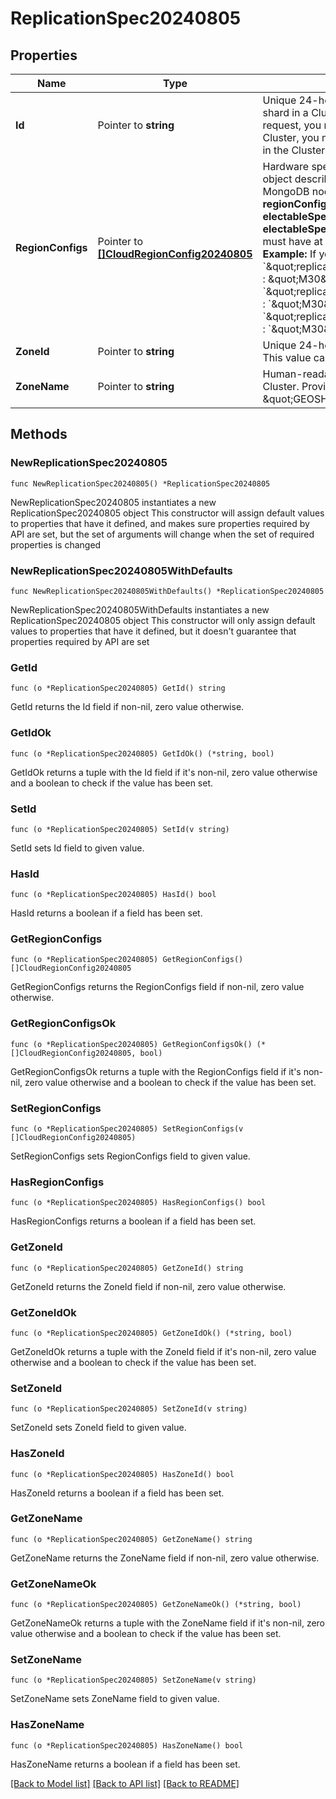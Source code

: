 # ReplicationSpec20240805

## Properties

Name | Type | Description | Notes
------------ | ------------- | ------------- | -------------
**Id** | Pointer to **string** | Unique 24-hexadecimal digit string that identifies the replication object for a shard in a Cluster. If you include existing shard replication configurations in the request, you must specify this parameter. If you add a new shard to an existing Cluster, you may specify this parameter. The request deletes any existing shards  in the Cluster that you exclude from the request. | [optional] [readonly] 
**RegionConfigs** | Pointer to [**[]CloudRegionConfig20240805**](CloudRegionConfig20240805.md) | Hardware specifications for nodes set for a given region. Each **regionConfigs** object describes the region&#39;s priority in elections and the number and type of MongoDB nodes that MongoDB Cloud deploys to the region. Each **regionConfigs** object must have either an **analyticsSpecs** object, **electableSpecs** object, or **readOnlySpecs** object. Tenant clusters only require **electableSpecs. Dedicated** clusters can specify any of these specifications, but must have at least one **electableSpecs** object within a **replicationSpec**.  **Example:**  If you set &#x60;\&quot;replicationSpecs[n].regionConfigs[m].analyticsSpecs.instanceSize\&quot; : \&quot;M30\&quot;&#x60;, set &#x60;\&quot;replicationSpecs[n].regionConfigs[m].electableSpecs.instanceSize\&quot; : &#x60;\&quot;M30\&quot;&#x60; if you have electable nodes and &#x60;\&quot;replicationSpecs[n].regionConfigs[m].readOnlySpecs.instanceSize\&quot; : &#x60;\&quot;M30\&quot;&#x60; if you have read-only nodes. | [optional] 
**ZoneId** | Pointer to **string** | Unique 24-hexadecimal digit string that identifies the zone in a Global Cluster. This value can be used to configure Global Cluster backup policies. | [optional] [readonly] 
**ZoneName** | Pointer to **string** | Human-readable label that describes the zone this shard belongs to in a Global Cluster. Provide this value only if \&quot;clusterType\&quot; : \&quot;GEOSHARDED\&quot; but not \&quot;selfManagedSharding\&quot; : true. | [optional] 

## Methods

### NewReplicationSpec20240805

`func NewReplicationSpec20240805() *ReplicationSpec20240805`

NewReplicationSpec20240805 instantiates a new ReplicationSpec20240805 object
This constructor will assign default values to properties that have it defined,
and makes sure properties required by API are set, but the set of arguments
will change when the set of required properties is changed

### NewReplicationSpec20240805WithDefaults

`func NewReplicationSpec20240805WithDefaults() *ReplicationSpec20240805`

NewReplicationSpec20240805WithDefaults instantiates a new ReplicationSpec20240805 object
This constructor will only assign default values to properties that have it defined,
but it doesn't guarantee that properties required by API are set

### GetId

`func (o *ReplicationSpec20240805) GetId() string`

GetId returns the Id field if non-nil, zero value otherwise.

### GetIdOk

`func (o *ReplicationSpec20240805) GetIdOk() (*string, bool)`

GetIdOk returns a tuple with the Id field if it's non-nil, zero value otherwise
and a boolean to check if the value has been set.

### SetId

`func (o *ReplicationSpec20240805) SetId(v string)`

SetId sets Id field to given value.

### HasId

`func (o *ReplicationSpec20240805) HasId() bool`

HasId returns a boolean if a field has been set.
### GetRegionConfigs

`func (o *ReplicationSpec20240805) GetRegionConfigs() []CloudRegionConfig20240805`

GetRegionConfigs returns the RegionConfigs field if non-nil, zero value otherwise.

### GetRegionConfigsOk

`func (o *ReplicationSpec20240805) GetRegionConfigsOk() (*[]CloudRegionConfig20240805, bool)`

GetRegionConfigsOk returns a tuple with the RegionConfigs field if it's non-nil, zero value otherwise
and a boolean to check if the value has been set.

### SetRegionConfigs

`func (o *ReplicationSpec20240805) SetRegionConfigs(v []CloudRegionConfig20240805)`

SetRegionConfigs sets RegionConfigs field to given value.

### HasRegionConfigs

`func (o *ReplicationSpec20240805) HasRegionConfigs() bool`

HasRegionConfigs returns a boolean if a field has been set.
### GetZoneId

`func (o *ReplicationSpec20240805) GetZoneId() string`

GetZoneId returns the ZoneId field if non-nil, zero value otherwise.

### GetZoneIdOk

`func (o *ReplicationSpec20240805) GetZoneIdOk() (*string, bool)`

GetZoneIdOk returns a tuple with the ZoneId field if it's non-nil, zero value otherwise
and a boolean to check if the value has been set.

### SetZoneId

`func (o *ReplicationSpec20240805) SetZoneId(v string)`

SetZoneId sets ZoneId field to given value.

### HasZoneId

`func (o *ReplicationSpec20240805) HasZoneId() bool`

HasZoneId returns a boolean if a field has been set.
### GetZoneName

`func (o *ReplicationSpec20240805) GetZoneName() string`

GetZoneName returns the ZoneName field if non-nil, zero value otherwise.

### GetZoneNameOk

`func (o *ReplicationSpec20240805) GetZoneNameOk() (*string, bool)`

GetZoneNameOk returns a tuple with the ZoneName field if it's non-nil, zero value otherwise
and a boolean to check if the value has been set.

### SetZoneName

`func (o *ReplicationSpec20240805) SetZoneName(v string)`

SetZoneName sets ZoneName field to given value.

### HasZoneName

`func (o *ReplicationSpec20240805) HasZoneName() bool`

HasZoneName returns a boolean if a field has been set.

[[Back to Model list]](../README.md#documentation-for-models) [[Back to API list]](../README.md#documentation-for-api-endpoints) [[Back to README]](../README.md)


